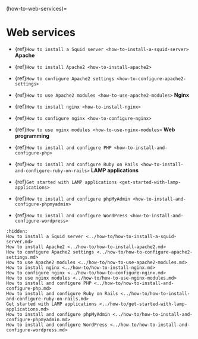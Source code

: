(how-to-web-services)=

# Web services

* {ref}`How to install a Squid server <how-to-install-a-squid-server>`
**Apache**

* {ref}`How to install Apache2 <how-to-install-apache2>`
* {ref}`How to configure Apache2 settings <how-to-configure-apache2-settings>`
* {ref}`How to use Apache2 modules <how-to-use-apache2-modules>`
**Nginx**

* {ref}`How to install nginx <how-to-install-nginx>`
* {ref}`How to configure nginx <how-to-configure-nginx>`
* {ref}`How to use nginx modules <how-to-use-nginx-modules>`
**Web programming**

* {ref}`How to install and configure PHP <how-to-install-and-configure-php>`
* {ref}`How to install and configure Ruby on Rails <how-to-install-and-configure-ruby-on-rails>`
**LAMP applications**

* {ref}`Get started with LAMP applications <get-started-with-lamp-applications>`
* {ref}`How to install and configure phpMyAdmin <how-to-install-and-configure-phpmyadmin>`
* {ref}`How to install and configure WordPress <how-to-install-and-configure-wordpress>`

```{toctree}
:hidden:
How to install a Squid server <../how-to/how-to-install-a-squid-server.md>
How to install Apache2 <../how-to/how-to-install-apache2.md>
How to configure Apache2 settings <../how-to/how-to-configure-apache2-settings.md>
How to use Apache2 modules <../how-to/how-to-use-apache2-modules.md>
How to install nginx <../how-to/how-to-install-nginx.md>
How to configure nginx <../how-to/how-to-configure-nginx.md>
How to use nginx modules <../how-to/how-to-use-nginx-modules.md>
How to install and configure PHP <../how-to/how-to-install-and-configure-php.md>
How to install and configure Ruby on Rails <../how-to/how-to-install-and-configure-ruby-on-rails.md>
Get started with LAMP applications <../how-to/get-started-with-lamp-applications.md>
How to install and configure phpMyAdmin <../how-to/how-to-install-and-configure-phpmyadmin.md>
How to install and configure WordPress <../how-to/how-to-install-and-configure-wordpress.md>
```